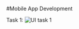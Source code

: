 #Mobile App Development

Task 1:
![UI task 1](https://github.com/sthakrishnakumar/elective1-IT-7th-sem/assets/60802660/2eb96bf3-dcaf-4b9f-9109-9b9ac85e601e)
